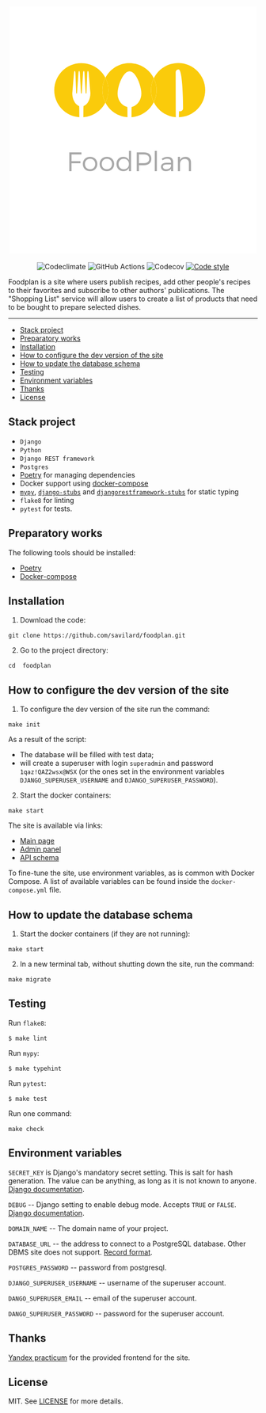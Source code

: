 <p align="center">
    <img width="500"
         src="https://raw.githubusercontent.com/savilard/foodplan/main/assets/logo.png"
         alt="Foodplan logo" />
</p>

<p align="center">
  <img alt="Codeclimate" src="https://img.shields.io/codeclimate/maintainability/savilard/foodplan?style=for-the-badge">
  <img alt="GitHub Actions" src="https://img.shields.io/github/workflow/status/savilard/foodplan/Checks?style=for-the-badge">
  <img alt="Codecov" src="https://img.shields.io/codecov/c/github/savilard/foodplan?style=for-the-badge">
  <a href="https://github.com/wemake-services/wemake-python-styleguide"><img src="https://img.shields.io/badge/style-wemake-blue?style=for-the-badge" alt="Code style"></a>
</p>

Foodplan is a site where users publish recipes, add other people's recipes to their favorites and subscribe to other authors' publications.
The "Shopping List" service will allow users to create a list of products that need to be bought to prepare selected dishes.

---

<!-- TOC -->
  * [Stack project](#stack-project)
  * [Preparatory works](#preparatory-works)
  * [Installation](#installation)
  * [How to configure the dev version of the site](#how-to-configure-the-dev-version-of-the-site)
  * [How to update the database schema](#how-to-update-the-database-schema)
  * [Testing](#testing)
  * [Environment variables](#environment-variables)
  * [Thanks](#thanks)
  * [License](#license)
<!-- TOC -->


## Stack project

* `Django`
* `Python`
* `Django REST framework`
* `Postgres`
* [Poetry](https://github.com/python-poetry/poetry) for managing dependencies
* Docker support using [docker-compose](https://github.com/docker/compose)
* [`mypy`](https://mypy.readthedocs.io), [`django-stubs`](https://github.com/typeddjango/django-stubs) and [`djangorestframework-stubs`](https://github.com/typeddjango/djangorestframework-stubs) for static typing
* `flake8` for linting
* `pytest` for tests.


## Preparatory works
The following tools should be installed:

- [Poetry](https://python-poetry.org/)
- [Docker-compose](https://docs.docker.com/compose/install/)

## Installation
1. Download the code:
```shell
git clone https://github.com/savilard/foodplan.git
```
2. Go to the project directory:
```shell
cd  foodplan
```

## How to configure the dev version of the site
1. To configure the dev version of the site run the command:
```shell
make init
```
As a result of the script:
- The database will be filled with test data;
- will create a superuser with login `superadmin` and password `1qaz!QAZ2wsx@WSX` (or the ones set in the environment variables `DJANGO_SUPERUSER_USERNAME` and `DJANGO_SUPERUSER_PASSWORD`).

2. Start the docker containers:
```shell
make start
```

The site is available via links:

- [Main page](http://127.0.0.1/)
- [Admin panel](http://127.0.0.1/admin/)
- [API schema](http://127.0.0.1/api/docs/)

To fine-tune the site, use environment variables, as is common with Docker Compose. A list of available variables can be found inside the `docker-compose.yml` file.


## How to update the database schema
1. Start the docker containers (if they are not running):
```shell
make start
```

2. In a new terminal tab, without shutting down the site, run the command:
```shell
make migrate
```

## Testing

Run `flake8`:
```shell
$ make lint
```

Run `mypy`:
```shell
$ make typehint
```

Run `pytest`:

```shell
$ make test
```

Run one command:
```shell
make check
```

## Environment variables
`SECRET_KEY` is Django's mandatory secret setting. This is salt for hash generation. The value can be anything, as long as it is not known to anyone. [Django documentation](https://docs.djangoproject.com/en/3.2/ref/settings/#secret-key).

`DEBUG` -- Django setting to enable debug mode. Accepts `TRUE` or `FALSE`. [Django documentation](https://docs.djangoproject.com/en/3.2/ref/settings/#std:setting-DEBUG).

`DOMAIN_NAME` -- The domain name of your project.

`DATABASE_URL` -- the address to connect to a PostgreSQL database. Other DBMS site does not support. [Record format](https://github.com/jacobian/dj-database-url#url-schema).

`POSTGRES_PASSWORD` -- password from postgresql.

`DJANGO_SUPERUSER_USERNAME` -- username of the superuser account.

`DANGO_SUPERUSER_EMAIL` -- email of the superuser account.

`DANGO_SUPERUSER_PASSWORD` -- password for the superuser account.

## Thanks

[Yandex practicum](https://practicum.yandex.ru/profile/middle-python/) for the provided frontend for the site.

## License
MIT. See [LICENSE](https://github.com/savilard/foodplan/blob/main/LICENSE) for more details.
